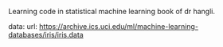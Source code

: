 Learning code in statistical machine learning book of dr hangli.

data:
url: https://archive.ics.uci.edu/ml/machine-learning-databases/iris/iris.data

